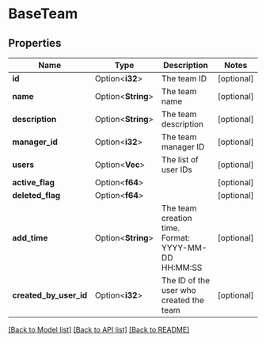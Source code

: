 # BaseTeam

## Properties

Name | Type | Description | Notes
------------ | ------------- | ------------- | -------------
**id** | Option<**i32**> | The team ID | [optional]
**name** | Option<**String**> | The team name | [optional]
**description** | Option<**String**> | The team description | [optional]
**manager_id** | Option<**i32**> | The team manager ID | [optional]
**users** | Option<**Vec<i32>**> | The list of user IDs | [optional]
**active_flag** | Option<**f64**> |  | [optional]
**deleted_flag** | Option<**f64**> |  | [optional]
**add_time** | Option<**String**> | The team creation time. Format: YYYY-MM-DD HH:MM:SS | [optional]
**created_by_user_id** | Option<**i32**> | The ID of the user who created the team | [optional]

[[Back to Model list]](../README.md#documentation-for-models) [[Back to API list]](../README.md#documentation-for-api-endpoints) [[Back to README]](../README.md)



